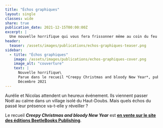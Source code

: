 ```yaml
---
title: "Échos graphiques"
layout: single
classes: wide
share: true
publication_date: 2021-12-15T00:00:00Z
excerpt: |
  Une nouvelle horrifique qui vous fera frissonner même au coin du feu !
header:
  teaser: /assets/images/publications/echos-graphiques-teaser.png
sidebar:
  - title: "Échos graphiques"
    image: /assets/images/publications/echos-graphiques-cover.png
    image_alt: "couverture"
    text: |
      Nouvelle horrifique\
      Parue dans le recueil *Creepy Christmas and bloody New Year*, publié aux éditions BeetleBooks Publishing\
      Décembre 2021
---
```


Aurélie et Nicolas attendent un heureux événement. Ils viennent passer Noël au calme dans un village isolé du Haut-Doubs. Mais quels échos du passé leur présence va-t-elle y réveiller ?

Le recueil ***Creepy Christmas and bloody New Year*** est **<a href="https://www.beetlebookspublishing.com/product-page/creepy-christmas-and-bloody-new-year" target="_blank">en vente sur le site des éditions BeetleBooks Publishing</a>**.
